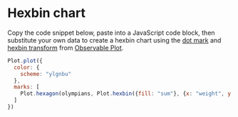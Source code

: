 # Hexbin chart

Copy the code snippet below, paste into a JavaScript code block, then substitute your own data to create a hexbin chart using the [dot mark](https://observablehq.com/plot/marks/dot) and [hexbin transform](https://observablehq.com/plot/transforms/hexbin) from [Observable Plot](https://observablehq.com/plot/). 

```js echo
Plot.plot({
  color: {
    scheme: "ylgnbu"
  },
  marks: [
    Plot.hexagon(olympians, Plot.hexbin({fill: "sum"}, {x: "weight", y: "height"}))
  ]
})
```


